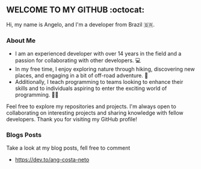 ## WELCOME TO MY GITHUB :octocat:
Hi, my name is Angelo, and I'm a developer from Brazil 🇧🇷.

### About Me
- I am an experienced developer with over 14 years in the field and a passion for collaborating with other developers. 💻
- In my free time, I enjoy exploring nature through hiking, discovering new places, and engaging in a bit of off-road adventure. 🥬
- Additionally, I teach programming to teams looking to enhance their skills and to individuals aspiring to enter the exciting world of programming. 👨‍🏫

Feel free to explore my repositories and projects. I'm always open to collaborating on interesting projects and sharing knowledge with fellow developers. Thank you for visiting my GitHub profile!

### Blogs Posts
Take a look at my blog posts, fell free to comment

 - https://dev.to/ang-costa-neto
